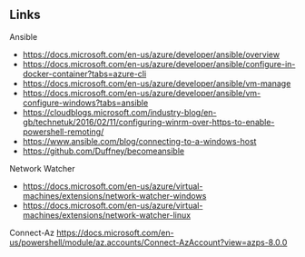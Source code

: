 ## Links

Ansible
- https://docs.microsoft.com/en-us/azure/developer/ansible/overview
- https://docs.microsoft.com/en-us/azure/developer/ansible/configure-in-docker-container?tabs=azure-cli
- https://docs.microsoft.com/en-us/azure/developer/ansible/vm-manage
- https://docs.microsoft.com/en-us/azure/developer/ansible/vm-configure-windows?tabs=ansible
- https://cloudblogs.microsoft.com/industry-blog/en-gb/technetuk/2016/02/11/configuring-winrm-over-https-to-enable-powershell-remoting/
- https://www.ansible.com/blog/connecting-to-a-windows-host
- https://github.com/Duffney/becomeansible

Network Watcher
- https://docs.microsoft.com/en-us/azure/virtual-machines/extensions/network-watcher-windows
- https://docs.microsoft.com/en-us/azure/virtual-machines/extensions/network-watcher-linux

Connect-Az
https://docs.microsoft.com/en-us/powershell/module/az.accounts/Connect-AzAccount?view=azps-8.0.0